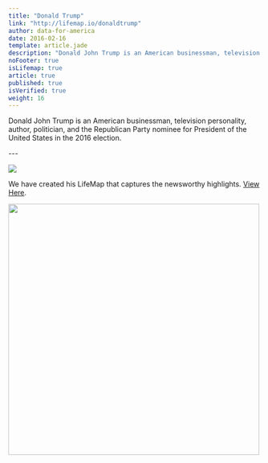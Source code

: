 ```yaml
---
title: "Donald Trump"
link: "http://lifemap.io/donaldtrump"
author: data-for-america
date: 2016-02-16
template: article.jade
description: "Donald John Trump is an American businessman, television personality, author, politician, and the Republican Party nominee for President of the United States in the 2016 election."
noFooter: true
isLifemap: true
article: true
published: true
isVerified: true
weight: 16
---
```


<p>
   Donald John Trump is an American businessman, television personality, author, politician, and the Republican Party nominee for President of the United States in the 2016 election.
</p>
---
<p>
<img class="ui medium image" style="margin: 0 auto;" src="http://lifemap.io/img/donaldtrump.gif" />
</p>
<p>
   We have created his LifeMap that captures the newsworthy highlights. <a href="http://lifemap.io/donaldtrump/" target="_blank">View Here</a>.
</p>
<a href="http://lifemap.io/donaldtrump/" target="_blank">
<img class="ui medium image" style="width:500px; margin: 0 auto;" src="/img/lifemap/donaldtrump.jpg" />
</a>
